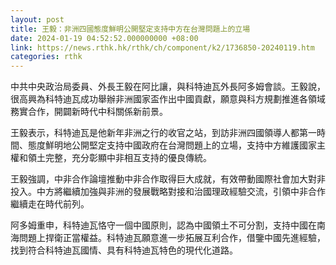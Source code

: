 ```yaml
---
layout: post
title: 王毅：非洲四國態度鮮明公開堅定支持中方在台灣問題上的立場
date: 2024-01-19 04:52:52.000000000 +08:00
link: https://news.rthk.hk/rthk/ch/component/k2/1736850-20240119.htm
categories: rthk
---
```


中共中央政治局委員、外長王毅在阿比讓，與科特迪瓦外長阿多姆會談。王毅說，很高興為科特迪瓦成功舉辦非洲國家盃作出中國貢獻，願意與科方規劃推進各領域務實合作，開闢新時代中科關係新前景。

王毅表示，科特迪瓦是他新年非洲之行的收官之站，到訪非洲四國領導人都第一時間、態度鮮明地公開堅定支持中國政府在台灣問題上的立場，支持中方維護國家主權和領土完整，充分彰顯中非相互支持的優良傳統。

王毅強調，中非合作論壇推動中非合作取得巨大成就，有效帶動國際社會加大對非投入。中方將繼續加強與非洲的發展戰略對接和治國理政經驗交流，引領中非合作繼續走在時代前列。

阿多姆重申，科特迪瓦恪守一個中國原則，認為中國領土不可分割，支持中國在南海問題上捍衛正當權益。科特迪瓦願意進一步拓展互利合作，借鑒中國先進經驗，找到符合科特迪瓦國情、具有科特迪瓦特色的現代化道路。
